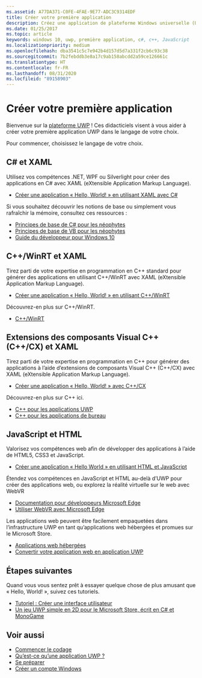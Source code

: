 ```yaml
---
ms.assetid: A77DA371-C0FE-4FAE-9E77-ADC3C9314EDF
title: Créer votre première application
description: Créez une application de plateforme Windows universelle (UWP) pour Windows 10 à l’aide de votre langage de programmation favori.
ms.date: 01/25/2017
ms.topic: article
keywords: windows 10, uwp, première application, c#, c++, JavaScript
ms.localizationpriority: medium
ms.openlocfilehash: dba3541c5c7e942b4d157d5d7a331f2cb6c93c38
ms.sourcegitcommit: 7b2febddb3e8a17c9ab158abcdd2a59ce126661c
ms.translationtype: HT
ms.contentlocale: fr-FR
ms.lasthandoff: 08/31/2020
ms.locfileid: "89158903"
---
```

# <a name="create-your-first-app"></a>Créer votre première application

Bienvenue sur la [plateforme UWP](universal-application-platform-guide.md) ! Ces didacticiels visent à vous aider à créer votre première application UWP dans le langage de votre choix.

Pour commencer, choisissez le langage de votre choix.

## <a name="c-and-xaml"></a>C# et XAML

Utilisez vos compétences .NET, WPF ou Silverlight pour créer des applications en C# avec XAML (eXtensible Application Markup Language).

* [Créer une application « Hello, World! » en utilisant XAML avec C#](create-a-hello-world-app-xaml-universal.md)

Si vous souhaitez découvrir les notions de base ou simplement vous rafraîchir la mémoire, consultez ces ressources :

* [Principes de base de C# pour les néophytes](https://channel9.msdn.com/Series/CSharp-Fundamentals-for-Absolute-Beginners?l=Lvld4EQIC_2706218949)
* [Principes de base de VB pour les néophytes](/learn/?l=jqMOvLKbC_9206218965)
* [Guide du développeur pour Windows 10](/learn/)

## <a name="cwinrt-and-xaml"></a>C++/WinRT et XAML

Tirez parti de votre expertise en programmation en C++ standard pour générer des applications en utilisant C++/WinRT avec XAML (eXtensible Application Markup Language).

* [Créer une application « Hello, World! » en utilisant C++/WinRT](./create-a-basic-windows-10-app-in-cppwinrt.md)

Découvrez-en plus sur C++/WinRT.

* [C++/WinRT](../cpp-and-winrt-apis/index.md)

## <a name="visualc-component-extensions-ccx-and-xaml"></a>Extensions des composants Visual C++ (C++/CX) et XAML

Tirez parti de votre expertise en programmation en C++ pour générer des applications à l’aide d’extensions de composants Visual C++ (C++/CX) avec XAML (eXtensible Application Markup Language).

* [Créer une application « Hello, World! » avec C++/CX](create-a-basic-windows-10-app-in-cpp.md)

Découvrez-en plus sur C++ ici.

* [C++ pour les applications UWP](/cpp/cppcx/universal-windows-apps-cpp?view=vs-2019)
* [C++ pour les applications de bureau](/cpp/windows/desktop-applications-visual-cpp?view=vs-2019)

## <a name="javascript-and-html"></a>JavaScript et HTML

Valorisez vos compétences web afin de développer des applications à l’aide de HTML5, CSS3 et JavaScript.

* [Créer une application « Hello World » en utilisant HTML et JavaScript](create-a-hello-world-app-js-uwp.md)

Étendez vos compétences en JavaScript et HTML au-delà d’UWP pour créer des applications web, ou explorez la réalité virtuelle sur le web avec WebVR

* [Documentation pour développeurs Microsoft Edge](/microsoft-edge/)
* [Utiliser WebVR avec Microsoft Edge](/microsoft-edge/webvr/)

Les applications web peuvent être facilement empaquetées dans l’infrastructure UWP en tant qu’applications web hébergées et promues sur le Microsoft Store.

* [Applications web hébergées](https://developer.microsoft.com/windows/pwa)
* [Convertir votre application web en application UWP](/microsoft-edge/progressive-web-apps-chromium/)

## <a name="next-steps"></a>Étapes suivantes

Quand vous vous sentez prêt à essayer quelque chose de plus amusant que « Hello, World! », suivez ces tutoriels.

* [Tutoriel : Créer une interface utilisateur](../design/basics/xaml-basics-ui.md)
* [Un jeu UWP simple en 2D pour le Microsoft Store, écrit en C# et MonoGame](get-started-tutorial-game-mg2d.md)

## <a name="see-also"></a>Voir aussi

* [Commencer le codage](create-uwp-apps.md)
* [Qu’est-ce qu’une application UWP ?](universal-application-platform-guide.md)
* [Se préparer](get-set-up.md)
* [Créer un compte Windows](sign-up.md)